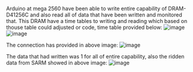 Arduino at mega 2560 have been able to write entire capability of DRAM-D41256C and also  read all of data that have been written and monitored that.
This DRAM have a time tables to writing and reading which based on thouse table could adjusted or code, time table provided below:
![image](https://github.com/user-attachments/assets/be9c12b1-d242-4a2d-a2bc-0bebe11a5262)
![image](https://github.com/user-attachments/assets/508afcb8-78a3-49b5-bc8c-797f8f53be80)


The connection has provided in above image:
![image](https://github.com/user-attachments/assets/d892d3c4-ad27-4813-b299-6ea7531331f2)

The data that had written was 1 for all of entire capability, also the ridden data from SARM showed in above image:
![image](https://github.com/user-attachments/assets/e43304b5-24e9-4911-a7c7-78a477c6674e)


